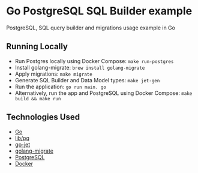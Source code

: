 # Go PostgreSQL SQL Builder example
PostgreSQL, SQL query builder and migrations usage example in Go

## Running Locally
* Run Postgres locally using Docker Compose: `make run-postgres`
* Install golang-migrate: `brew install golang-migrate`
* Apply migrations: `make migrate`
* Generate SQL Builder and Data Model types: `make jet-gen`
* Run the application: `go run main. go`
* Alternatively, run the app and PostgreSQL using Docker Compose: `make build && make run`

## Technologies Used
* [Go](https://go.dev/)
* [lib/pq](https://github.com/lib/pq)
* [go-jet](https://github.com/go-jet/jet/)
* [golang-migrate](https://github.com/golang-migrate/migrate)
* [PostgreSQL](https://www.postgresql.org/)
* [Docker](https://www.docker.com/)

